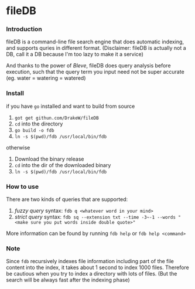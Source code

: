 # fileDB

### Introduction

fileDB is a command-line file search engine that does automatic indexing, and supports quries in different format. (Disclaimer: fileDB is actually not a DB, call it a DB because I'm too lazy to make it a service)

And thanks to the power of *Bleve*, fileDB does query analysis before execution, such that the query term you input need not be super accurate (eg. water = watering = watered)

### Install

if you have `go` installed and want to build from source

1. `got get githun.com/DrakeW/fileDB`
2. `cd` into the directory
3. `go build -o fdb`
4. `ln -s $(pwd)/fdb /usr/local/bin/fdb`

otherwise

1. Download the binary release
2. `cd` into the dir of the downloaded binary
3. `ln -s $(pwd)/fdb /usr/local/bin/fdb`

### How to use

There are two kinds of queries that are supported:

1. *fuzzy query* syntax: `fdb q <whatever word in your mind>`
2. *strict query* syntax: `fdb sq --extension txt --time -3~-1 --words "<make sure you put words inside double quote>"`

More information can be found by running `fdb help` or `fdb help <command>`

### Note

Since `fdb` recursively indexes file information including part of the file content into the index, it takes about 1 second to index 1000 files. Therefore be cautious when you try to index a directory with lots of files. (But the search will be always fast after the indexing phase)